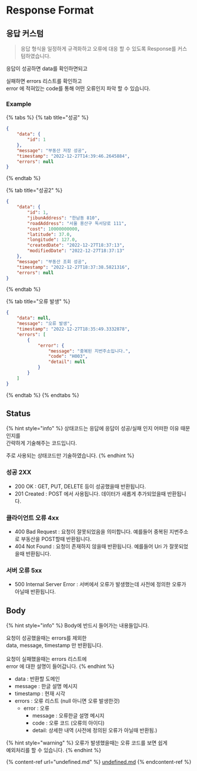 # Response Format

## 응답 커스텀

> 응답 형식을 일정하게 규격화하고 오류에 대응 할 수 있도록 Response를 커스텀하였습니다.

응답이 성공하면 data를 확인하면되고

실패하면 errors 리스트를 확인하고\
error 에 적혀있는 code를 통해 어떤 오류인지 파악 할 수 있습니다.

### Example

{% tabs %}
{% tab title="성공" %}
```json
{
    "data": {
        "id": 1
    },
    "message": "부동산 저장 성공",
    "timestamp": "2022-12-27T14:39:46.2645884",
    "errors": null
}
```
{% endtab %}

{% tab title="성공2" %}
```json
{
    "data": {
        "id": 1,
        "jibunAddress": "한남동 810",
        "roadAddress": "서울 용산구 독서당로 111",
        "cost": 10000000000,
        "latitude": 37.0,
        "longitude": 127.0,
        "createdDate": "2022-12-27T18:37:13",
        "modifiedDate": "2022-12-27T18:37:13"
    },
    "message": "부동산 조회 성공",
    "timestamp": "2022-12-27T18:37:38.5821316",
    "errors": null
}
```
{% endtab %}

{% tab title="오류 발생" %}
```json
{
    "data": null,
    "message": "오류 발생",
    "timestamp": "2022-12-27T18:35:49.3332878",
    "errors": [
        {
            "error": {
                "message": "중복된 지번주소입니다.",
                "code": "H003",
                "detail": null
            }
        }
    ]
}
```
{% endtab %}
{% endtabs %}

## Status

{% hint style="info" %}
상태코드는 응답에 응답이 성공/실패 인지 어떠한 이유 때문인지를\
간략하게 기술해주는 코드입니다.

주로 사용되는 상태코드만 기술하였습니다.
{% endhint %}

### 성공 2XX

* 200 OK : GET, PUT, DELETE 등이 성공했을때 반환됩니다.
* 201 Created : POST 에서 사용됩니다. 데이터가 새롭게 추가되었을때 반환됩니다.

### 클라이언트 오류 4xx

* 400 Bad Request : 요청이 잘못되었음을  의미합니다. 예를들어 중복된 지번주소로 부동산을 POST할때 반환됩니다.
* 404 Not Found : 요청이 존재하지 않을때 반환됩니다. 예를들어 Uri 가 잘못되었을때 반환됩니다.

### 서버 오류 5xx

* 500 Internal Server Error : 서버에서 오류가 발생했는데 사전에 정의한 오류가 아닐때 반환됩니다.&#x20;

## Body

{% hint style="info" %}
Body에 반드시 들어가는 내용들입니다.

요청이 성공했을때는 errors를 제외한\
data, message, timestamp 만 반환됩니다.\
\
요청이 실패했을때는 errors 리스트에\
error 에 대한 설명이 들어갑니다.
{% endhint %}

* data : 반환할 도메인
* message : 한글 설명 메시지
* timestamp : 현재 시각
* errors : 오류 리스트 (null 아니면 오류 발생한것)
  * error : 오류
    * message : 오류한글 설명 메시지
    * code : 오류 코드 (오류의 아이디)
    * detail: 상세한 내역 (사전에 정의된 오류가 아닐때 반환됨.)

{% hint style="warning" %}
오류가 발생했을때는 오류 코드를 보면 쉽게\
예외처리를 할 수 있습니다.
{% endhint %}

{% content-ref url="undefined.md" %}
[undefined.md](undefined.md)
{% endcontent-ref %}
